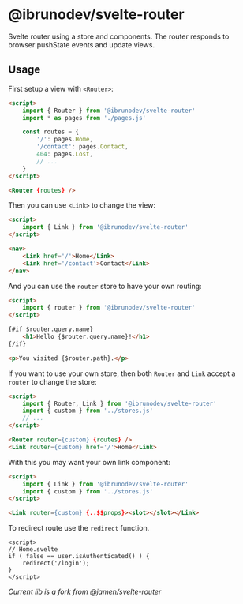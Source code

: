 # @ibrunodev/svelte-router

Svelte router using a store and components. The router responds to browser pushState events and update views.

## Usage

First setup a view with `<Router>`:

```html
<script>
    import { Router } from '@ibrunodev/svelte-router'
    import * as pages from './pages.js'

    const routes = {
        '/': pages.Home,
        '/contact': pages.Contact,
        404: pages.Lost,
        // ...
    }
</script>

<Router {routes} />
```

Then you can use `<Link>` to change the view:

```html
<script>
    import { Link } from '@ibrunodev/svelte-router'
</script>

<nav>
    <Link href='/'>Home</Link>
    <Link href='/contact'>Contact</Link>
</nav>
```

And you can use the `router` store to have your own routing:

```html
<script>
    import { router } from '@ibrunodev/svelte-router'
</script>

{#if $router.query.name}
    <h1>Hello {$router.query.name}!</h1>
{/if}

<p>You visited {$router.path}.</p>
```

If you want to use your own store, then both `Router` and `Link` accept a `router` to change the store:

```html
<script>
    import { Router, Link } from '@ibrunodev/svelte-router'
    import { custom } from '../stores.js'
    // ...
</script>

<Router router={custom} {routes} />
<Link router={custom} href='/'>Home</Link>
```

With this you may want your own link component:

```html
<script>
    import { Link } from '@ibrunodev/svelte-router'
    import { custom } from '../stores.js'
</script>

<Link router={custom} {..$$props}><slot></slot></Link>
```

To redirect route use the `redirect` function.

```
<script>
// Home.svelte
if ( false == user.isAuthenticated() ) {
    redirect('/login');
}
</script>
```

*Current lib is a fork from @jamen/svelte-router*
